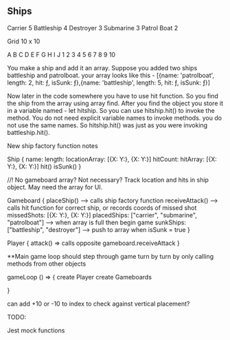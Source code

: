 
Ships
------
Carrier 5
Battleship 4
Destroyer 3
Submarine 3
Patrol Boat 2

Grid 10 x 10

  A  B  C  D  E  F  G  H  I  J
1
2
3
4
5
6
7
8
9
10

You make a ship and add it an array. Suppose you added two ships battleship and patrolboat. 
your array looks like this -
[{name: 'patrolboat', length: 2, hit: ƒ, isSunk: ƒ},{name: 'battleship', length: 5, hit: ƒ, isSunk: ƒ}]

Now later in the code somewhere you have to use hit function. So you find the ship from the array using array find. After you find the object you store it in a variable named - let hitship. 
So you can use hitship.hit() to invoke the method. You do not need explicit variable names to invoke methods. you do not use the same names. So hitship.hit() was just as you were invoking battleship.hit(). 


New ship factory function notes

Ship {
  name:
  length: 
  locationArray: [{X: Y:}, {X: Y:}]
  hitCount:
  hitArray: [{X: Y:}, {X: Y:}]
  hit()
  isSunk()
}

//! No gameboard array? Not necessary? Track location and hits in ship object. May need the array for UI.

Gameboard {
  placeShip() --> calls ship factory function
  receiveAttack() --> calls hit function for correct ship, or records coords of missed shot
  missedShots: [{X: Y:}, {X: Y:}]
  placedShips: ["carrier", "submarine", "patrolboat"] --> when array is full then begin game
  sunkShips: ["battleship", "destroyer"] --> push to array when isSunk = true
}

Player {
  attack() => calls opposite gameboard.receiveAttack
}

**Main game loop should step through game turn by turn by only calling methods from other objects

gameLoop () => {
  create Player
  create Gameboards

}

can add +10 or -10 to index to check against vertical placement?

TODO:

Jest mock functions
